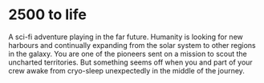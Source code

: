 # 2500 to life

A sci-fi adventure playing in the far future. Humanity is looking for new harbours and continually expanding from the solar system to other
regions in the galaxy.
You are one of the pioneers sent on a mission to scout the uncharted territories. But something seems off when you and part of your crew 
awake from cryo-sleep unexpectedly in the middle of the journey.
